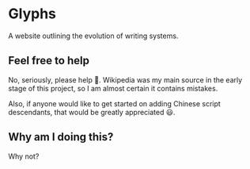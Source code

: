 # Glyphs
A website outlining the evolution of writing systems.

## Feel free to help
No, seriously, please help :pray:. Wikipedia was my main source in the early stage of this project, so I am almost certain it contains mistakes.

Also, if anyone would like to get started on adding Chinese script descendants, that would be greatly appreciated :smiley:.

## Why am I doing this?
Why not?
